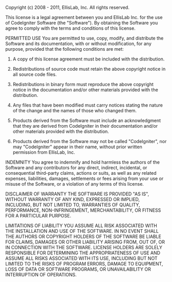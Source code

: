 Copyright (c) 2008 - 2011, EllisLab, Inc.
All rights reserved.

This license is a legal agreement between you and EllisLab Inc. for the use
of CodeIgniter Software (the "Software").  By obtaining the Software you
agree to comply with the terms and conditions of this license.

PERMITTED USE
You are permitted to use, copy, modify, and distribute the Software and its
documentation, with or without modification, for any purpose, provided that
the following conditions are met:

1.	A copy of this license agreement must be included with the distribution.

2.	Redistributions of source code must retain the above copyright notice in
	all source code files.

3.	Redistributions in binary form must reproduce the above copyright notice
	in the documentation and/or other materials provided with the distribution.

4.	Any files that have been modified must carry notices stating the nature
	of the change and the names of those who changed them.

5.	Products derived from the Software must include an acknowledgment that
	they are derived from CodeIgniter in their documentation and/or other
	materials provided with the distribution.

6.	Products derived from the Software may not be called "CodeIgniter",
	nor may "CodeIgniter" appear in their name, without prior written
	permission from EllisLab, Inc.

INDEMNITY
You agree to indemnify and hold harmless the authors of the Software and
any contributors for any direct, indirect, incidental, or consequential
third-party claims, actions or suits, as well as any related expenses,
liabilities, damages, settlements or fees arising from your use or misuse
of the Software, or a violation of any terms of this license.

DISCLAIMER OF WARRANTY
THE SOFTWARE IS PROVIDED "AS IS", WITHOUT WARRANTY OF ANY KIND, EXPRESSED OR
IMPLIED, INCLUDING, BUT NOT LIMITED TO, WARRANTIES OF QUALITY, PERFORMANCE,
NON-INFRINGEMENT, MERCHANTABILITY, OR FITNESS FOR A PARTICULAR PURPOSE.

LIMITATIONS OF LIABILITY
YOU ASSUME ALL RISK ASSOCIATED WITH THE INSTALLATION AND USE OF THE SOFTWARE.
IN NO EVENT SHALL THE AUTHORS OR COPYRIGHT HOLDERS OF THE SOFTWARE BE LIABLE
FOR CLAIMS, DAMAGES OR OTHER LIABILITY ARISING FROM, OUT OF, OR IN CONNECTION
WITH THE SOFTWARE. LICENSE HOLDERS ARE SOLELY RESPONSIBLE FOR DETERMINING THE
APPROPRIATENESS OF USE AND ASSUME ALL RISKS ASSOCIATED WITH ITS USE, INCLUDING
BUT NOT LIMITED TO THE RISKS OF PROGRAM ERRORS, DAMAGE TO EQUIPMENT, LOSS OF
DATA OR SOFTWARE PROGRAMS, OR UNAVAILABILITY OR INTERRUPTION OF OPERATIONS.